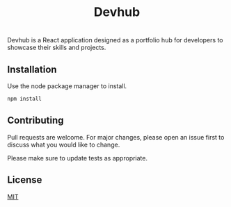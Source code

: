 <h1 align="center">
  <span color="#275FB3">Dev</span><span color="#444444">hub</span>
</h1>

#

Devhub is a React application designed as a portfolio hub for developers to showcase their skills and projects.

## Installation

Use the node package manager to install.

```bash
npm install
```

## Contributing

Pull requests are welcome. For major changes, please open an issue first
to discuss what you would like to change.

Please make sure to update tests as appropriate.

## License

[MIT](https://choosealicense.com/licenses/mit/)
